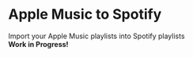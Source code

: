 # Apple Music to Spotify
 Import your Apple Music playlists into Spotify playlists <br >
 **Work in Progress!**
